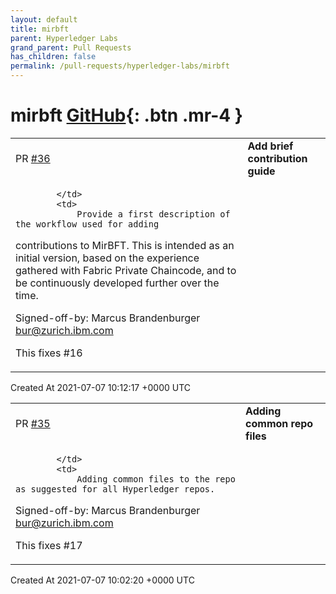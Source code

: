 ```yaml
---
layout: default
title: mirbft
parent: Hyperledger Labs
grand_parent: Pull Requests
has_children: false
permalink: /pull-requests/hyperledger-labs/mirbft
---
```


# mirbft <span class="fs-3 right-align">[GitHub](https://github.com/hyperledger-labs/mirbft){: .btn .mr-4 }</span>


<div>
    <table>
        <tr>
            <td>
                PR <a href="https://github.com/hyperledger-labs/mirbft/pull/36" class=".btn">#36</a>
            </td>
            <td>
                <b>
                    Add brief contribution guide
                </b>
            </td>
        </tr>
        <tr>
            <td>
                
            </td>
            <td>
                Provide a first description of the workflow used for adding
contributions to MirBFT. This is intended as an initial version,
based on the experience gathered with Fabric Private Chaincode,
and to be continuously developed further over the time.

Signed-off-by: Marcus Brandenburger <bur@zurich.ibm.com>

This fixes #16 
            </td>
        </tr>
    </table>
    <div class="right-align">
        Created At 2021-07-07 10:12:17 +0000 UTC
    </div>
</div>

<div>
    <table>
        <tr>
            <td>
                PR <a href="https://github.com/hyperledger-labs/mirbft/pull/35" class=".btn">#35</a>
            </td>
            <td>
                <b>
                    Adding common repo files
                </b>
            </td>
        </tr>
        <tr>
            <td>
                
            </td>
            <td>
                Adding common files to the repo as suggested for all Hyperledger repos.

Signed-off-by: Marcus Brandenburger <bur@zurich.ibm.com>

This fixes #17 
            </td>
        </tr>
    </table>
    <div class="right-align">
        Created At 2021-07-07 10:02:20 +0000 UTC
    </div>
</div>


